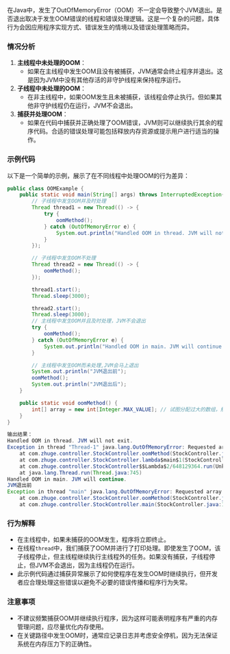 在Java中，发生了OutOfMemoryError（OOM）不一定会导致整个JVM退出。是否退出取决于发生OOM错误的线程和错误处理逻辑。这是一个复杂的问题，具体行为会因应用程序实现方式、错误发生的情境以及错误处理策略而异。

### 情况分析
1. **主线程中未处理的OOM**：
    - 如果在主线程中发生OOM且没有被捕获，JVM通常会终止程序并退出。这是因为JVM中没有其他存活的非守护线程来保持程序运行。
2. **子线程中未处理的OOM**：
    - 在非主线程中，如果OOM发生且未被捕获，该线程会停止执行。但如果其他非守护线程仍在运行，JVM不会退出。
3. **捕获并处理OOM**：
    - 如果在代码中捕获并正确处理了OOM错误，JVM则可以继续执行其余的程序代码。合适的错误处理可能包括释放内存资源或提示用户进行适当的操作。

### 示例代码
以下是一个简单的示例，展示了在不同线程中处理OOM的行为差异：

```java
public class OOMExample {  
    public static void main(String[] args) throws InterruptedException{  
        // 子线程中发生OOM并及时处理
        Thread thread1 = new Thread(() -> {
            try {
                oomMethod();
            } catch (OutOfMemoryError e) {
                System.out.println("Handled OOM in thread. JVM will not exit.");
            }
        });

        // 子线程中发生OOM不处理
        Thread thread2 = new Thread(() -> {
            oomMethod();
        });

        thread1.start();
        Thread.sleep(3000);

        thread2.start();
        Thread.sleep(3000);
        // 主线程中发生OOM并且及时处理，JVM不会退出
        try {
            oomMethod();
        } catch (OutOfMemoryError e) {
            System.out.println("Handled OOM in main. JVM will continue.");
        }

        // 主线程中发生OOM而未处理,JVM会马上退出
        System.out.println("JVM退出前");
        oomMethod();
        System.out.println("JVM退出后");
    }  

    public static void oomMethod() {  
        int[] array = new int[Integer.MAX_VALUE]; // 试图分配过大的数组，触发OOM  
    }  
}

输出结果：
Handled OOM in thread. JVM will not exit.
Exception in thread "Thread-1" java.lang.OutOfMemoryError: Requested array size exceeds VM limit
	at com.zhuge.controller.StockController.oomMethod(StockController.java:120)
	at com.zhuge.controller.StockController.lambda$main$1(StockController.java:98)
	at com.zhuge.controller.StockController$$Lambda$2/648129364.run(Unknown Source)
	at java.lang.Thread.run(Thread.java:745)
Handled OOM in main. JVM will continue.
JVM退出前
Exception in thread "main" java.lang.OutOfMemoryError: Requested array size exceeds VM limit
	at com.zhuge.controller.StockController.oomMethod(StockController.java:120)
	at com.zhuge.controller.StockController.main(StockController.java:115)
```

### 行为解释
+ 在主线程中，如果未捕获的OOM发生，程序将立即终止。
+ 在线程`thread`中，我们捕获了OOM并进行了打印处理。即使发生了OOM，该子线程停止，但主线程继续执行主线程外的任务。如果没有捕获，子线程停止，但JVM不会退出，因为主线程仍在运行。
+ 此示例代码通过捕获异常展示了如何使程序在发生OOM时继续执行，但开发者应合理处理这些错误以避免不必要的错误传播和程序行为失常。

### 注意事项
+ 不建议频繁捕获OOM并继续执行程序，因为这样可能表明程序有严重的内存管理问题，应尽量优化内存使用。
+ 在关键路径中发生OOM时，通常应记录日志并考虑安全停机，因为无法保证系统在内存压力下的正确性。

